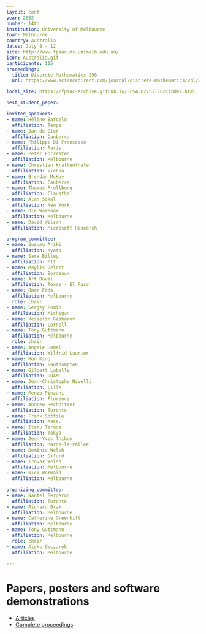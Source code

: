 ```yaml
---
layout: conf
year: 2002
number: 14th
institution: University of Melbourne
town: Melbourne
country: Australia
dates: July 8 - 12
site: http://www.fpsac.ms.unimelb.edu.au/
icon: Australia.gif
participants: 115
proceedings:
  title: Discrete Mathematics 298
  url: https://www.sciencedirect.com/journal/discrete-mathematics/vol/298/issue/1

local_site: https://fpsac-archive.github.io/FPSAC02/SITE02/index.html

best_student_paper:

invited_speakers:
- name: Hélène Barcelo
  affiliation: Tempe
- name: Jan de Gier
  affiliation: Canberra
- name: Philippe Di Francesco
  affiliation: Paris
- name: Peter Forrester
  affiliation: Melbourne
- name: Christian Krattenthaler
  affiliation: Vienna
- name: Brendan McKay
  affiliation: Canberra
- name: Thomas Prellberg
  affiliation: Clausthal
- name: Alan Sokal
  affiliation: New York
- name: Ole Warnaar
  affiliation: Melbourne
- name: David Wilson
  affiliation: Microsoft Research

program_committee:
- name: Susumu Ariki
  affiliation: Kyoto
- name: Sara Billey
  affiliation: MIT
- name: Maylis Delest
  affiliation: Bordeaux
- name: Art Duval
  affiliation: Texas - El Paso
- name: Omar Foda
  affiliation: Melbourne
  role: chair
- name: Sergey Fomin
  affiliation: Michigan
- name: Vesselin Gasharov
  affiliation: Cornell
- name: Tony Guttmann
  affiliation: Melbourne
  role: chair
- name: Angele Hamel
  affiliation: Wilfrid Laurier
- name: Ron King
  affiliation: Southampton
- name: Gilbert Labelle
  affiliation: UQAM
- name: Jean-Christophe Novelli
  affiliation: Lille
- name: Renzo Pinzani
  affiliation: Florence
- name: Andrew Rechnitzer
  affiliation: Toronto
- name: Frank Sottile
  affiliation: Mass.
- name: Itaru Terada
  affiliation: Tokyo
- name: Jean-Yves Thibon
  affiliation: Marne-la-Vallée
- name: Dominic Welsh
  affiliation: Oxford
- name: Trevor Welsh
  affiliation: Melbourne
- name: Nick Wormald
  affiliation: Melbourne

organizing_committee:
- name: Nantel Bergeron
  affiliation: Toronto
- name: Richard Brak
  affiliation: Melbourne
- name: Catherine Greenhill
  affiliation: Melbourne
- name: Tony Guttmann
  affiliation: Melbourne
  role: chair
- name: Aleks Owczarek
  affiliation: Melbourne

---
```

# Papers, posters and software demonstrations

- [Articles](https://fpsac-archive.github.io/FPSAC02/articles.html)
- [Complete proceedings](https://fpsac-archive.github.io/FPSAC02/fpsac02.pdf) 